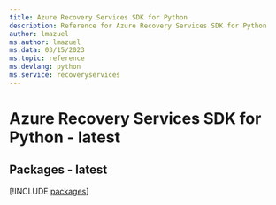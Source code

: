 ```yaml
---
title: Azure Recovery Services SDK for Python
description: Reference for Azure Recovery Services SDK for Python
author: lmazuel
ms.author: lmazuel
ms.data: 03/15/2023
ms.topic: reference
ms.devlang: python
ms.service: recoveryservices
---
```

# Azure Recovery Services SDK for Python - latest
## Packages - latest
[!INCLUDE [packages](recovery-services-index.md)]